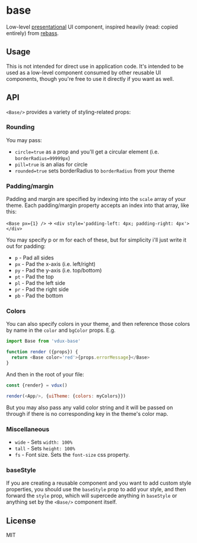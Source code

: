 # base

Low-level [presentational](https://medium.com/@dan_abramov/smart-and-dumb-components-7ca2f9a7c7d0#.lb1ox895i) UI component, inspired heavily (read: copied entirely) from [rebass](https://github.com/jxnblk/rebass).

## Usage

This is not intended for direct use in application code. It's intended to be used as a low-level component consumed by other reusable UI components, though you're free to use it directly if you want as well.

## API

`<Base/>` provides a variety of styling-related props:

### Rounding

You may pass:

  * `circle=true` as a prop and you'll get a circular element (i.e. `borderRadius=99999px`)
  * `pill=true` is an alias for circle
  * `rounded=true` sets borderRadius to `borderRadius` from your theme

### Padding/margin

Padding and margin are specified by indexing into the `scale` array of your theme. Each padding/margin property accepts an index into that array, like this:

`<Base px={1} />` -> `<div style='padding-left: 4px; padding-right: 4px'></div>`

You may specify p or m for each of these, but for simplicity i'll just write it out for padding:

  * `p` - Pad all sides
  * `px` - Pad the x-axis (i.e. left/right)
  * `py` - Pad the y-axis (i.e. top/bottom)
  * `pt` - Pad the top
  * `pl` - Pad the left side
  * `pr` - Pad the right side
  * `pb` - Pad the bottom

### Colors

You can also specify colors in your theme, and then reference those colors by name in the `color` and `bgColor` props. E.g.

```javascript
import Base from 'vdux-base'

function render ({props}) {
  return <Base color='red'>{props.errorMessage}</Base>
}
```

And then in the root of your file:

```javascript
const {render} = vdux()

render(<App/>, {uiTheme: {colors: myColors}})
```

But you may also pass any valid color string and it will be passed on through if there is no corresponding key in the theme's color map.

### Miscellaneous

  * `wide` - Sets `width: 100%`
  * `tall` - Sets `height: 100%`
  * `fs` - Font size. Sets the `font-size` css property.

### baseStyle

If you are creating a reusable component and you want to add custom style properties, you should use the `baseStyle` prop to add your style, and then forward the `style` prop, which will supercede anything in `baseStyle` or anything set by the `<Base/>` component itself.

## License

MIT

